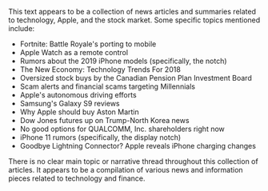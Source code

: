 This text appears to be a collection of news articles and summaries related to technology, Apple, and the stock market. Some specific topics mentioned include:

* Fortnite: Battle Royale's porting to mobile
* Apple Watch as a remote control
* Rumors about the 2019 iPhone models (specifically, the notch)
* The New Economy: Technology Trends For 2018
* Oversized stock buys by the Canadian Pension Plan Investment Board
* Scam alerts and financial scams targeting Millennials
* Apple's autonomous driving efforts
* Samsung's Galaxy S9 reviews
* Why Apple should buy Aston Martin
* Dow Jones futures up on Trump-North Korea news
* No good options for QUALCOMM, Inc. shareholders right now
* iPhone 11 rumors (specifically, the display notch)
* Goodbye Lightning Connector? Apple reveals iPhone charging changes

There is no clear main topic or narrative thread throughout this collection of articles. It appears to be a compilation of various news and information pieces related to technology and finance.